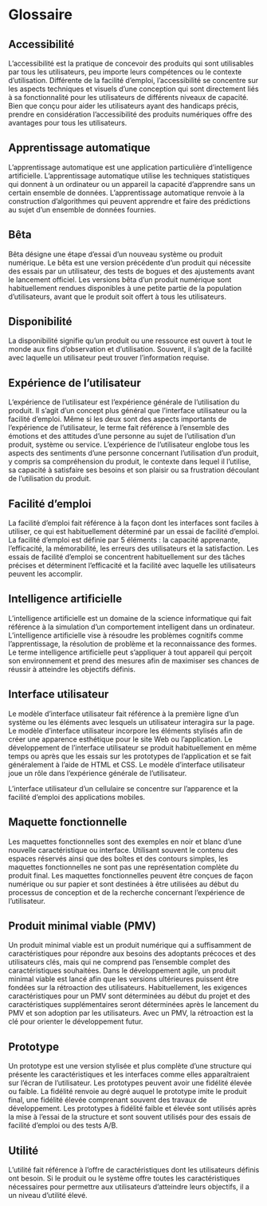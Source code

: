 # Glossaire
## Accessibilité
L’accessibilité est la pratique de concevoir des produits qui sont utilisables par tous les utilisateurs, peu importe leurs compétences ou le contexte d’utilisation. Différente de la facilité d’emploi, l’accessibilité se concentre sur les aspects techniques et visuels d’une conception qui sont directement liés à sa fonctionnalité pour les utilisateurs de différents niveaux de capacité. Bien que conçu pour aider les utilisateurs ayant des handicaps précis, prendre en considération l’accessibilité des produits numériques offre des avantages pour tous les utilisateurs.

## Apprentissage automatique
L’apprentissage automatique est une application particulière d’intelligence artificielle. L’apprentissage automatique utilise les techniques statistiques qui donnent à un ordinateur ou un appareil la capacité d’apprendre sans un certain ensemble de données. L’apprentissage automatique renvoie à la construction d’algorithmes qui peuvent apprendre et faire des prédictions au sujet d’un ensemble de données fournies.

## Bêta
Bêta désigne une étape d’essai d’un nouveau système ou produit numérique. Le bêta est une version précédente d’un produit qui nécessite des essais par un utilisateur, des tests de bogues et des ajustements avant le lancement officiel. Les versions bêta d’un produit numérique sont habituellement rendues disponibles à une petite partie de la population d’utilisateurs, avant que le produit soit offert à tous les utilisateurs.

## Disponibilité
La disponibilité signifie qu’un produit ou une ressource est ouvert à tout le monde aux fins d’observation et d’utilisation. Souvent, il s’agit de la facilité avec laquelle un utilisateur peut trouver l’information requise.

## Expérience de l’utilisateur
L’expérience de l’utilisateur est l’expérience générale de l’utilisation du produit. Il s’agit d’un concept plus général que l’interface utilisateur ou la facilité d’emploi. Même si les deux sont des aspects importants de l’expérience de l’utilisateur, le terme fait référence à l’ensemble des émotions et des attitudes d’une personne au sujet de l’utilisation d’un produit, système ou service. L’expérience de l’utilisateur englobe tous les aspects des sentiments d’une personne concernant l’utilisation d’un produit, y compris sa compréhension du produit, le contexte dans lequel il l’utilise, sa capacité à satisfaire ses besoins et son plaisir ou sa frustration découlant de l’utilisation du produit.

## Facilité d’emploi
La facilité d’emploi fait référence à la façon dont les interfaces sont faciles à utiliser, ce qui est habituellement déterminé par un essai de facilité d’emploi. La facilité d’emploi est définie par 5 éléments : la capacité apprenante, l’efficacité, la mémorabilité, les erreurs des utilisateurs et la satisfaction. Les essais de facilité d’emploi se concentrent habituellement sur des tâches précises et déterminent l’efficacité et la facilité avec laquelle les utilisateurs peuvent les accomplir.

## Intelligence artificielle
L’intelligence artificielle est un domaine de la science informatique qui fait référence à la simulation d’un comportement intelligent dans un ordinateur. L’intelligence artificielle vise à résoudre les problèmes cognitifs comme l’apprentissage, la résolution de problème et la reconnaissance des formes. Le terme intelligence artificielle peut s’appliquer à tout appareil qui perçoit son environnement et prend des mesures afin de maximiser ses chances de réussir à atteindre les objectifs définis.

## Interface utilisateur
Le modèle d’interface utilisateur fait référence à la première ligne d’un système ou les éléments avec lesquels un utilisateur interagira sur la page. Le modèle d’interface utilisateur incorpore les éléments stylisés afin de créer une apparence esthétique pour le site Web ou l’application. Le développement de l’interface utilisateur se produit habituellement en même temps ou après que les essais sur les prototypes de l’application et se fait généralement à l’aide de HTML et CSS. Le modèle d’interface utilisateur joue un rôle dans l’expérience générale de l’utilisateur.

L’interface utilisateur d’un cellulaire se concentre sur l’apparence et la facilité d’emploi des applications mobiles.

## Maquette fonctionnelle
Les maquettes fonctionnelles sont des exemples en noir et blanc d’une nouvelle caractéristique ou interface. Utilisant souvent le contenu des espaces réservés ainsi que des boîtes et des contours simples, les maquettes fonctionnelles ne sont pas une représentation complète du produit final. Les maquettes fonctionnelles peuvent être conçues de façon numérique ou sur papier et sont destinées à être utilisées au début du processus de conception et de la recherche concernant l’expérience de l’utilisateur.

## Produit minimal viable (PMV)
Un produit minimal viable est un produit numérique qui a suffisamment de caractéristiques pour répondre aux besoins des adoptants précoces et des utilisateurs clés, mais qui ne comprend pas l’ensemble complet des caractéristiques souhaitées. Dans le développement agile, un produit minimal viable est lancé afin que les versions ultérieures puissent être fondées sur la rétroaction des utilisateurs. Habituellement, les exigences caractéristiques pour un PMV sont déterminées au début du projet et des caractéristiques supplémentaires seront déterminées après le lancement du PMV et son adoption par les utilisateurs. Avec un PMV, la rétroaction est la clé pour orienter le développement futur.

## Prototype
Un prototype est une version stylisée et plus complète d’une structure qui présente les caractéristiques et les interfaces comme elles apparaîtraient sur l’écran de l’utilisateur. Les prototypes peuvent avoir une fidélité élevée ou faible. La fidélité renvoie au degré auquel le prototype imite le produit final, une fidélité élevée comprenant souvent des travaux de développement. Les prototypes à fidélité faible et élevée sont utilisés après la mise à l’essai de la structure et sont souvent utilisés pour des essais de facilité d’emploi ou des tests A/B.

## Utilité
L’utilité fait référence à l’offre de caractéristiques dont les utilisateurs définis ont besoin. Si le produit ou le système offre toutes les caractéristiques nécessaires pour permettre aux utilisateurs d’atteindre leurs objectifs, il a un niveau d’utilité élevé.

